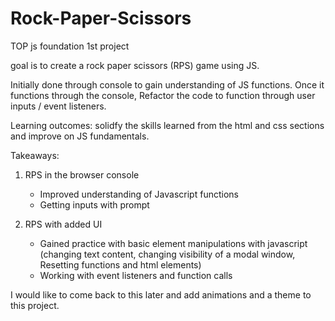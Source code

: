 # Rock-Paper-Scissors
TOP js foundation 1st project

goal is to create a rock paper scissors (RPS) game using JS. 

Initially done through console to gain understanding of JS functions. Once it functions through the console, Refactor the code to function through user inputs / event listeners.

Learning outcomes: solidfy the skills learned from the html and css sections and improve on JS fundamentals.

Takeaways:
1. RPS in the browser console
    * Improved understanding of Javascript functions
    * Getting inputs with prompt

2. RPS with added UI
    * Gained practice with basic element manipulations with javascript (changing text content, changing visibility of a modal window, Resetting functions and html elements)
    * Working with event listeners and function calls

I would like to come back to this later and add animations and a theme to this project.